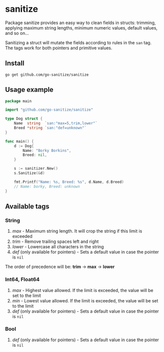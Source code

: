 # sanitize

Package sanitize provides an easy way to clean fields in structs: trimming, applying maximum string lengths, minimum numeric values, default values, and so on...

Sanitizing a struct will mutate the fields according to rules in the `san` tag. The tags work for both pointers and primitive values.


## Install

`go get github.com/go-sanitize/sanitize`


## Usage example

```go
package main

import "github.com/go-sanitize/sanitize"

type Dog struct {
    Name  string  `san:"max=5,trim,lower"`
    Breed *string `san:"def=unknown"`
}

func main() {
    d := Dog{
        Name: "Borky Borkins",
        Breed: nil,
    }

    s := sanitizer.New()
    s.Sanitize(&d)

    fmt.Printf("Name: %s, Breed: %s", d.Name, d.Breed)
    // Name: borky, Breed: unknown
}
```

## Available tags

### String

1. *max* - Maximum string length. It will crop the string if this limit is exceeded
1. *trim* - Remove trailing spaces left and right
1. *lower* - Lowercase all characters in the string
1. *def* (only available for pointers) - Sets a default value in case the pointer is `nil`

The order of precedence will be: **trim** -> **max** -> **lower**


### Int64, Float64

1. *max* - Highest value allowed. If the limit is exceeded, the value will be set to the limit
1. *min* - Lowest value allowed. If the limit is exceeded, the value will be set to the limit
1. *def* (only available for pointers) - Sets a default value in case the pointer is `nil`


### Bool

1. *def* (only available for pointers) - Sets a default value in case the pointer is `nil`
